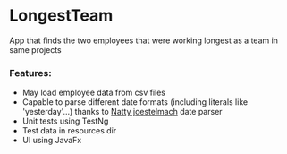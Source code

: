 LongestTeam
=================
App that finds the two employees that were working longest as a team in same projects

### Features:
*	May load employee data from csv files
*	Capable to parse different date formats (including literals like 'yesterday'...) thanks to [Natty joestelmach](http://natty.joestelmach.com/) date parser
* 	Unit tests using TestNg
*	Test data in resources dir
*	UI using JavaFx